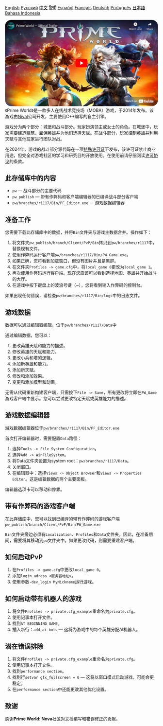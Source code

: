 [English](README_English.md)        [Русский](README.md)        [中文](README_Chinese.md)        [हिन्दी](README_Hindi.md)        [Español](README_Spanish.md)        [Français](README_French.md)        [Deutsch](README_German.md)        [Português](README_Portuguese.md)        [日本語](README_Japanese.md)        [Bahasa Indonesia](README_Indonesian.md)

[![Prime World Trailer](PW_trailer.png)](https://youtu.be/Fkd-zva4npI)
《Prime World》是一款多人在线战术竞技场（MOBA）游戏，于2014年发布。该游戏由[Nival](http://nival.com/)公司开发，主要使用C++编写的自主引擎。

游戏分为两个部分：城堡和战斗部分。玩家扮演领主或女士的角色。在城堡中，玩家需要建造建筑、雇佣英雄并为他们选择天赋。在战斗部分，玩家控制英雄并利用天赋与其他玩家进行团队对战。

在2024年，游戏的战斗部分源代码在一项[特殊许可证](LICENSE.md)下发布，该许可证禁止商业用途，但完全对游戏社区的学习和研究目的开放使用。在使用前请仔细阅读[许可协议](LICENSE.md)的条款。

## 此存储库中的内容
- `pw` — 战斗部分的主要代码
- `pw_publish` — 带有作弊码和客户端编辑器的已编译战斗部分客户端
- `pw/branches/r1117/Bin/PF_Editor.exe` — 游戏数据编辑器

## 准备工作
您需要下载此存储库中的数据，并将`Bin`文件夹与游戏主数据合并。操作如下：

1. 将文件夹`pw_publish/branch/Client/PvP/Bin`拷贝到`pw/branches/r1117`中，替换现有文件。
2. 使用作弊码运行客户端`pw/branches/r1117/Bin/PW_Game.exe`。
3. 如果正确，您将看到加载窗口，但没有图片并且是黑屏。
4. 在文件夹`Profiles -> game.cfg`中，将`local_game 0`更改为`local_game 1`。
5. 再次使用作弊码运行客户端。现在您应该可以看到选择地图、英雄并开始战斗的大厅。
6. 在游戏中按下键盘上的波浪号键（~），您将看到输入作弊码的控制台。

如果出现任何错误，请检查`pw/branches/r1117/Bin/logs`中的日志文件。

## 游戏数据
数据可以通过编辑器编辑，位于`pw/branches/r1117/Data`中

通过编辑数据，您可以：
1. 更改英雄天赋和能力的描述。
2. 修改英雄的天赋和能力。
3. 更改小兵和塔的逻辑。
4. 添加新英雄和能力。
5. 添加新天赋。
6. 修改和添加效果。
7. 变更和添加模型和动画。

无需从代码重新构建客户端，只需按下`File -> Save`，所有更改将立即在`PW_Game`游戏客户端中显示。您可以尝试更改特定天赋或英雄能力的描述。

## 游戏数据编辑器
游戏数据编辑器位于`pw/branches/r1117/Bin/PF_Editor.exe`

首次打开编辑器时，需要配置`Data`路径：
1. 选择`Tools -> File System Configuration`。
2. 选择`Add -> WinFileSystem`。
3. 将Data文件夹设置为system root：`pw/branches/r1117/Data`。
4. 关闭窗口。
5. 在编辑器中：选择`Views -> Object Browser`和`Views -> Properties Editor`。这是编辑数据的两个主要面板。

编辑器选项卡可以移动和停靠。

## 带有作弊码的游戏客户端
在此存储库中，您可以找到已编译的带有作弊码的游戏客户端`pw_publish/branch/Client/PvP/Bin/PW_Game.exe`

`Bin`文件夹旁边必须有`Localization`、`Profiles`和`Data`文件夹。因此，在准备期间，需要将其移动到`pw`文件夹中。如果更改代码，则需要重建客户端。

## 如何启动PvP
1. 在`Profiles -> game.cfg`中更改`local_game 0`。
2. 添加`login_adress <服务器地址>`。
3. 使用参数`-dev_login MyNickname`运行游戏。

## 如何启动带有机器人的游戏
1. 将文件`Profiles -> private.cfg_example`重命名为`private.cfg`。
2. 使用记事本打开文件。
3. 找到`AT BEGINNING GAME`。
4. 插入新行：`add_ai bots` — 这将为游戏中的每个英雄分配AI机器人。

## 潜在错误排除
1. 将文件`Profiles -> private.cfg_example`重命名为`private.cfg`。
2. 使用记事本打开文件。
3. 找到`performance section`。
4. 找到行`setvar gfx_fullscreen = 0` — 这将以窗口模式启动游戏，可能会更稳定。
5. 在`performance section`中还能更改其他优化设置。

## 致谢
感谢**Prime World: Nova**社区对文档编写和错误修正的贡献。
